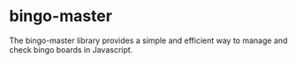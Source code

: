# bingo-master
The bingo-master library provides a simple and efficient way to manage and check bingo boards in Javascript.
